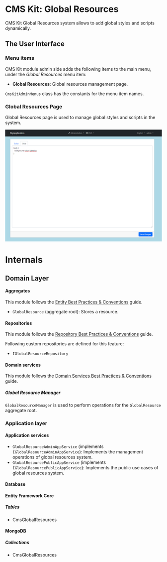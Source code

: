 # CMS Kit: Global Resources

CMS Kit Global Resources system allows to add global styles and scripts dynamically.

## The User Interface

### Menu items

CMS Kit module admin side adds the following items to the main menu, under the *Global Resources* menu item:

* **Global Resources**: Global resources management page.

`CmsKitAdminMenus` class has the constants for the menu item names.

### Global Resources Page

Global Resources page is used to manage global styles and scripts in the system.

![cms-kit-global-resources-page](../../images/cmskit-module-global-resources-page.png)

# Internals

## Domain Layer

#### Aggregates

This module follows the [Entity Best Practices & Conventions](https://docs.abp.io/en/abp/latest/Best-Practices/Entities) guide.

- `GlobalResource` (aggregate root): Stores a resource.

#### Repositories

This module follows the [Repository Best Practices & Conventions](https://docs.abp.io/en/abp/latest/Best-Practices/Repositories) guide.

Following custom repositories are defined for this feature:

- `IGlobalResourceRepository`

#### Domain services

This module follows the [Domain Services Best Practices & Conventions](https://docs.abp.io/en/abp/latest/Best-Practices/Domain-Services) guide.

##### Global Resource Manager

`GlobalResourceManager` is used to perform operations for the `GlobalResource` aggregate root.

### Application layer

#### Application services

- `GlobalResourceAdminAppService` (implements `IGlobalResourceAdminAppService`): Implements the management operations of global resources system.
- `GlobalResourcePublicAppService` (implements `IGlobalResourcePublicAppService`): Implements the public use cases of global resources system.

#### Database

#### Entity Framework Core

##### Tables

- CmsGlobalResources

#### MongoDB

##### Collections

- CmsGlobalResources